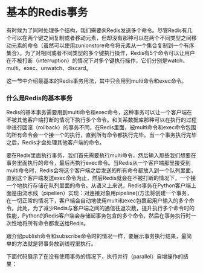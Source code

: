 # 基本的Redis事务

有时候为了同时处理多个结构，我们需要向Redis发送多个命令。尽管Redis有几个可以在两个键之间复制或者移动元素，但却没有那种可以在两个不同类型之间移动元素的命令（虽然可以使用zunionstore命令将元素从一个集合复制到一个有序集合）。为了对相同或者不同类型的多个键执行操作，Redis有5个命令可以让用户在不被打断（interruption）的情况下对多个键执行操作，它们分别是watch、multi、exec、unwatch、discard。

这一节中介绍最基本的Redis事务用法，其中只会用到multi命令和exec命令。

### 什么是Redis的基本事务

Redis的基本事务需要用到multi命令和exec命令，这种事务可以让一个客户端在不被其他客户端打断的情况下执行多个命令。和关系数据库那种可以在执行的过程中进行回滚（rollback）的事务不同，在Redis里面，被multi命令和exec命令包围的所有命令会一个接一个的执行，直到所有命令都执行完毕。当一个事务执行完毕之后，Redis才会处理其他客户端的命令。

要在Redis里面执行事务，我们首先需要执行multi命令，然后输入那些我们想要在事务里面执行的命令，最后再执行exec命令。当Redis从一个客户端那里接受到multi命令时，Redis会将这个客户端之后发送的所有命令都放入到一个队列里面，直到这个客户端发送exec命令为止，然后Redis就会在不被打断的情况下，一个接一个地执行存储在队列里面的命令。从语义上来说，Redis事务在Python客户端上面是由流水线（pipelien）实现：对连接对象用pipeline\(\)方法将创建一个事务，在一切正常的情况下，客户端会自动地使用multi和exec包裹起用户输入的多个命令。此处，为了减少Redis与客户端之间的通信往返次数，提升执行多个命令时的性能，Python的Redis客户端会存储起事务包含的多个命令，然后在事务执行时一次性地将所有命令都发送给Redis。

跟介绍publish命令和subscribe命令时的情况一样，要展示事务执行结果，最简单的方法就是将事务放到线程里执行。

下面代码展示了在没有使用事务的情况下，执行并行（parallel）自增操作的结果：

```

```

